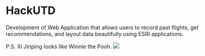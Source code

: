 # HackUTD
Development of Web Application that allows users to record past flights, get recommendations, and layout data beautifully using ESRI applications.  
  
  
P.S.
Xi Jinping looks like Winnie the Pooh.
![](https://www.hongkongfp.com/wp-content/uploads/2019/02/POWERPNT_2019-02-24_20-30-44.jpg)
